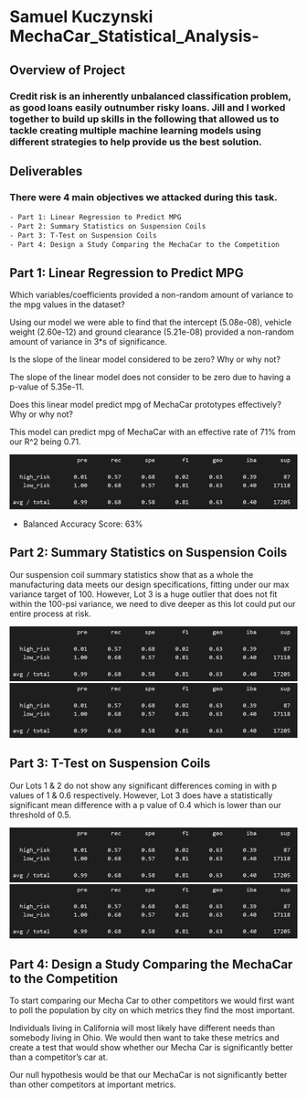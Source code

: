 # Samuel Kuczynski MechaCar_Statistical_Analysis-

## Overview of Project

### Credit risk is an inherently unbalanced classification problem, as good loans easily outnumber risky loans. Jill and I worked together to build up skills in the following that allowed us to tackle creating multiple machine learning models using different strategies to help provide us the best solution.

## Deliverables

### There were 4 main objectives we attacked during this task.
    - Part 1: Linear Regression to Predict MPG
    - Part 2: Summary Statistics on Suspension Coils
    - Part 3: T-Test on Suspension Coils
    - Part 4: Design a Study Comparing the MechaCar to the Competition

## Part 1: Linear Regression to Predict MPG

Which variables/coefficients provided a non-random amount of variance to the mpg values in the dataset?

Using our model we were able to find that the intercept (5.08e-08), vehicle weight (2.60e-12) and ground clearance (5.21e-08) provided a non-random amount of variance in 3*s of significance.

Is the slope of the linear model considered to be zero? Why or why not?

The slope of the linear model does not consider to be zero due to having a p-value of 5.35e-11. 

Does this linear model predict mpg of MechaCar prototypes effectively? Why or why not?

This model can predict mpg of MechaCar with an effective rate of 71% from our R^2 being 0.71.

![Part_1](https://github.com/SKuczynski17/Credit_Risk_Analysis/blob/main/Supervised%20Learning%20Challenge/Photos/Naive_Oversampling.png)
* Balanced Accuracy Score: 63%

## Part 2: Summary Statistics on Suspension Coils

Our suspension coil summary statistics show that as a whole the manufacturing data meets our design specifications, fitting under our max variance target of 100. However, Lot 3 is a huge outlier that does not fit within the 100-psi variance, we need to dive deeper as this lot could put our entire process at risk. 

![Part 2](https://github.com/SKuczynski17/Credit_Risk_Analysis/blob/main/Supervised%20Learning%20Challenge/Photos/Naive_Oversampling.png)
![Part 2](https://github.com/SKuczynski17/Credit_Risk_Analysis/blob/main/Supervised%20Learning%20Challenge/Photos/Naive_Oversampling.png)

## Part 3: T-Test on Suspension Coils

Our Lots 1 & 2 do not show any significant differences coming in with p values of 1 & 0.6 respectively. However, Lot 3 does have a statistically significant mean difference with a p value of 0.4 which is lower than our threshold of 0.5.

![Part 3](https://github.com/SKuczynski17/Credit_Risk_Analysis/blob/main/Supervised%20Learning%20Challenge/Photos/Naive_Oversampling.png)
![Part 3](https://github.com/SKuczynski17/Credit_Risk_Analysis/blob/main/Supervised%20Learning%20Challenge/Photos/Naive_Oversampling.png)

## Part 4: Design a Study Comparing the MechaCar to the Competition

To start comparing our Mecha Car to other competitors we would first want to poll the population by city on which metrics they find the most important. 

Individuals living in California will most likely have different needs than somebody living in Ohio. We would then want to take these metrics and create a test that would show whether our Mecha Car is significantly better than a competitor’s car at.

Our null hypothesis would be that our MechaCar is not significantly better than other competitors at important metrics.
